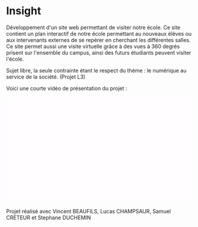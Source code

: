 # Insight

Développement d'un site web permettant de visiter notre école. Ce site contient un plan interactif de notre école permettant au nouveaux élèves ou aux intervenants externes de se repérer en cherchant les différentes salles.
Ce site permet aussi une visite virtuelle grâce à des vues à 360 degrés prisent sur l'ensemble du campus, ainsi des futurs étudiants peuvent visiter l'école.

Sujet libre, la seule contrainte étant le respect du thème : le numérique au service de la société. (Projet L3)

Voici une courte vidéo de présentation du projet :

![](https://github.com/LucasPECH/Insight/blob/master/video.gif)

Projet réalisé avec Vincent BEAUFILS, Lucas CHAMPSAUR, Samuel CRETEUR et Stephane DUCHEMIN
